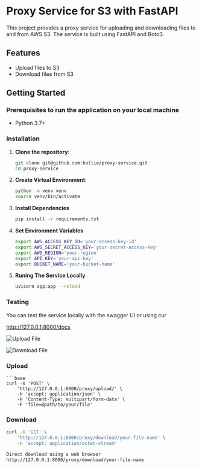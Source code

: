 #  Proxy Service for S3 with FastAPI

This project provides a proxy service for uploading and downloading files to and from AWS S3. The service is built using FastAPI and Boto3.

## Features

- Upload files to S3
- Download files from S3

## Getting Started

### Prerequisites to run the application on your local machine

- Python 3.7+

### Installation

1. **Clone the repository**:
   ```bash
   git clone git@github.com:kollie/proxy-service.git
   cd proxy-service

2. **Create Virtual Environment**:
    ```bash
    python -m venv venv
    source venv/bin/activate  

3. **Install Dependencies**
    ```bash
    pip install -r requirements.txt

4. **Set Environment Variables**
    ```bash
    export AWS_ACCESS_KEY_ID='your-access-key-id'
    export AWS_SECRET_ACCESS_KEY='your-secret-access-key'
    export AWS_REGION='your-region'
    export API_KEY='your-api-key'
    export BUCKET_NAME='your-bucket-name'

5. **Runing The Service Locally**
    ```bash
    uvicorn app:app --reload

### Testing
You can test the service locally with the swagger UI or using cur

http://127.0.0.1:8000/docs

![Upload File](https://github.com/kollie/proxy-service/blob/main/image/Screenshot%202024-10-24%20at%2015.02.20.png?raw=true)

![Download File](https://github.com/kollie/proxy-service/blob/main/image/Screenshot%202024-10-24%20at%2015.03.58.png?raw=true)

### Upload
    ```base
    curl -X 'POST' \
        'http://127.0.0.1:8000/proxy/upload/' \
        -H 'accept: application/json' \
        -H 'Content-Type: multipart/form-data' \
        -F 'file=@path/to/your/file'

### Download
```bash
curl -X 'GET' \
    'http://127.0.0.1:8000/proxy/download/your-file-name' \
    -H 'accept: application/octet-stream'

Direct download using a web browser
http://127.0.0.1:8000/proxy/download/your-file-name



